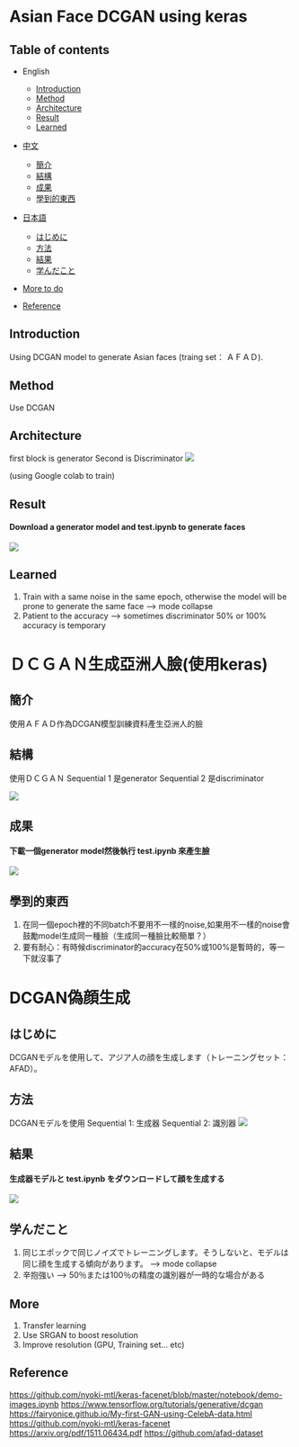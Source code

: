 # Asian Face DCGAN using keras
## Table of contents
* English
    * [Introduction](#Introduction)
    * [Method](#Method)
    * [Architecture](#Architecture)
    * [Result](#Result)
    * [Learned](#Learned)

* [中文](#ＤＣＧＡＮ生成亞洲人臉(使用keras))
    * [簡介](#簡介)
    * [結構](#結構)
    * [成果](#成果)
    * [學到的東西](#學到的東西)


* [日本語](#DCGAN偽顔生成)
    * [はじめに](#はじめに)
    * [方法](#方法)
    * [結果](#結果)
    * [学んだこと](#学んだこと)


* [More to do](#More)
* [Reference](#Reference)
## Introduction
Using DCGAN model to generate Asian faces (traing set： ＡＦＡＤ).

## Method
Use DCGAN
## Architecture
first block is generator
Second is Discriminator
![](https://i.imgur.com/Neh3pu8.png)

(using Google colab to train)

 
## Result
#### Download a generator model and test.ipynb to generate faces
![](https://i.imgur.com/Z9wyikq.gif)

## Learned
1. Train with a same noise in the same epoch, otherwise the model will be prone to generate the same face --> mode collapse
2. Patient to the accuracy --> sometimes discriminator 50% or 100% accuracy is temporary


# ＤＣＧＡＮ生成亞洲人臉(使用keras)

## 簡介
使用ＡＦＡＤ作為DCGAN模型訓練資料產生亞洲人的臉

## 結構
使用ＤＣＧＡＮ
Sequential 1 是generator
Sequential 2 是discriminator

![](https://i.imgur.com/Neh3pu8.png)
## 成果
#### 下載一個generator model然後執行 test.ipynb 來產生臉
![](https://i.imgur.com/Z9wyikq.gif)

## 學到的東西
1. 在同一個epoch裡的不同batch不要用不一樣的noise,如果用不一樣的noise會鼓勵model生成同一種臉（生成同一種臉比較簡單？）
2. 要有耐心：有時候discriminator的accuracy在50%或100%是暫時的，等一下就沒事了


# DCGAN偽顔生成

## はじめに
DCGANモデルを使用して、アジア人の顔を生成します（トレーニングセット：AFAD）。
## 方法
DCGANモデルを使用
Sequential 1: 生成器
Sequential 2: 識別器
![](https://i.imgur.com/Neh3pu8.png)

## 結果
#### 生成器モデルと test.ipynb をダウンロードして顔を生成する
![](https://i.imgur.com/Z9wyikq.gif)

## 学んだこと
1. 同じエポックで同じノイズでトレーニングします。そうしないと、モデルは同じ顔を生成する傾向があります。 --> mode collapse
2. 辛抱強い --> 50％または100％の精度の識別器が一時的な場合がある

## More
1. Transfer learning
2. Use SRGAN to boost resolution
3. Improve resolution (GPU, Training set... etc)
## Reference
https://github.com/nyoki-mtl/keras-facenet/blob/master/notebook/demo-images.ipynb
https://www.tensorflow.org/tutorials/generative/dcgan
https://fairyonice.github.io/My-first-GAN-using-CelebA-data.html
https://github.com/nyoki-mtl/keras-facenet
https://arxiv.org/pdf/1511.06434.pdf
https://github.com/afad-dataset
